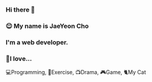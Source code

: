 ### Hi there 👋
### 😌 My name is JaeYeon Cho

### I'm a web developer.

### 🍎I love...
💻Programming, 💪Exercise, 📺Drama, 🎮Game, 🐈My Cat

<!--
**helloSaltedCaramel/helloSaltedCaramel** is a ✨ _special_ ✨ repository because its `README.md` (this file) appears on your GitHub profile.

Here are some ideas to get you started:

- 🔭 I’m currently working on ...
- 🌱 I’m currently learning ...
- 👯 I’m looking to collaborate on ...
- 🤔 I’m looking for help with ...
- 💬 Ask me about ...
- 📫 How to reach me: ...
- 😄 Pronouns: ...
- ⚡ Fun fact: ...
-->
